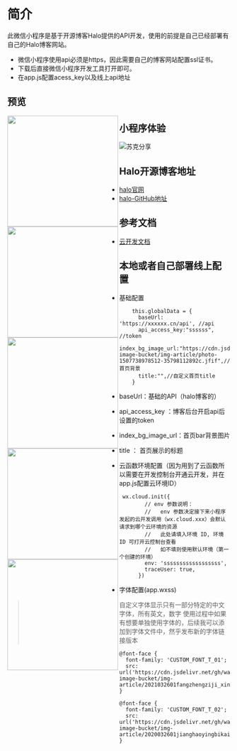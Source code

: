 # 简介

此微信小程序是基于开源博客Halo提供的API开发，使用的前提是自己已经部署有自己的Halo博客网站。

- 微信小程序使用api必须是https，因此需要自己的博客网站配置ssl证书。
- 下载后直接微信小程序开发工具打开即可。
- 在app.js配置acess_key以及线上api地址

## 预览


<img align="left" height="250px"  src="https://cdn.jsdelivr.net/gh/wangsrGit119/wangsr-image-bucket/img-article/mini_blog_20210329153818.jpg" />
<img align="left" height="250px" src="https://cdn.jsdelivr.net/gh/wangsrGit119/wangsr-image-bucket/img-article/mini_blog_20210329153854.jpg" />
<img align="left" height="250px"  src="https://cdn.jsdelivr.net/gh/wangsrGit119/wangsr-image-bucket/img-article/mini_blog_20210329153901.jpg" />
<img align="left" height="250px" src="https://cdn.jsdelivr.net/gh/wangsrGit119/wangsr-image-bucket/img-article/mini_blog_20210329153908.jpg" />
<img align="left" height="250px"  src="https://cdn.jsdelivr.net/gh/wangsrGit119/wangsr-image-bucket/img-article/mini_blog_20210329153914.jpg" />

## 小程序体验

![苏克分享](https://cdn.jsdelivr.net/gh/wangsrGit119/wangsr-image-bucket/img-article/blog-wxchat-gh_0b089e4e80ed_258.jpg)

## Halo开源博客地址

- [halo官网](https://halo.run/)
- [halo-GitHub地址](https://github.com/halo-dev/halo)

## 参考文档

- [云开发文档](https://developers.weixin.qq.com/miniprogram/dev/wxcloud/basis/getting-started.html)

## 本地或者自己部署线上配置

- 基础配置

```
    this.globalData = {
      baseUrl: 'https://xxxxxx.cn/api', //api
      api_access_key:"ssssss", //token
      index_bg_image_url:"https://cdn.jsdelivr.net/gh/wangsrGit119/wangsr-image-bucket/img-article/photo-1507738978512-35798112892c.jfif",//首页背景
      title:"",//自定义首页title
    }
```
   - baseUrl：基础的API（halo博客的）
   - api_access_key ：博客后台开启api后设置的token
   - index_bg_image_url：首页bar背景图片
   - title ： 首页展示的标题


- 云函数环境配置（因为用到了云函数所以需要在开发控制台开通云开发，并在app.js配置云环境ID）

```
 wx.cloud.init({
        // env 参数说明：
        //   env 参数决定接下来小程序发起的云开发调用（wx.cloud.xxx）会默认请求到哪个云环境的资源
        //   此处请填入环境 ID, 环境 ID 可打开云控制台查看
        //   如不填则使用默认环境（第一个创建的环境）
        env: 'ssssssssssssssssss',
        traceUser: true,
      })
```

-  字体配置(app.wxss)

>自定义字体显示只有一部分特定的中文字体，所有英文，数字
> 使用过程中如果有想要单独使用字体的，后续我可以添加到字体文件中，然乎发布新的字体链接版本

```
@font-face {
  font-family: 'CUSTOM_FONT_T_01';
  src: url('https://cdn.jsdelivr.net/gh/wangsrGit119/wangsr-image-bucket/img-article/2021032601fangzhengziji_xingkaijianti.ttf');
}

@font-face {
  font-family: 'CUSTOM_FONT_T_02';
  src: url('https://cdn.jsdelivr.net/gh/wangsrGit119/wangsr-image-bucket/img-article/2020032601jianghaoyingbikaishu.ttf');
}

```
